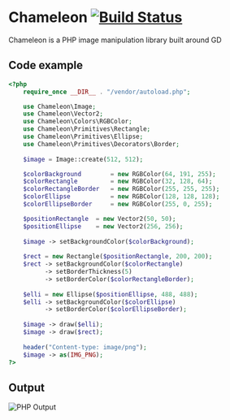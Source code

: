 # Chameleon [![Build Status](https://travis-ci.org/webD97/chameleon.svg?branch=master)](https://travis-ci.org/webD97/chameleon)
Chameleon is a PHP image manipulation library built around GD

## Code example
```php
<?php
    require_once __DIR__ . "/vendor/autoload.php";

    use Chameleon\Image;
    use Chameleon\Vector2;
    use Chameleon\Colors\RGBColor;
    use Chameleon\Primitives\Rectangle;
    use Chameleon\Primitives\Ellipse;
    use Chameleon\Primitives\Decorators\Border;
    
    $image = Image::create(512, 512);

    $colorBackground        = new RGBColor(64, 191, 255);
    $colorRectangle         = new RGBColor(32, 128, 64);
    $colorRectangleBorder   = new RGBColor(255, 255, 255);
    $colorEllipse           = new RGBColor(128, 128, 128);
    $colorEllipseBorder     = new RGBColor(255, 0, 255);

    $positionRectangle  = new Vector2(50, 50);
    $positionEllipse    = new Vector2(256, 256);
    
    $image -> setBackgroundColor($colorBackground);
    
    $rect = new Rectangle($positionRectangle, 200, 200);
    $rect -> setBackgroundColor($colorRectangle)
          -> setBorderThickness(5)
          -> setBorderColor($colorRectangleBorder);
        
    $elli = new Ellipse($positionEllipse, 488, 488);
    $elli -> setBackgroundColor($colorEllipse)
          -> setBorderColor($colorEllipseBorder);
    
    $image -> draw($elli);
    $image -> draw($rect);
    
    header("Content-type: image/png");
    $image -> as(IMG_PNG);
?>
```

## Output
![PHP Output](http://chameleon.webd97.de/img/index/example.png)

